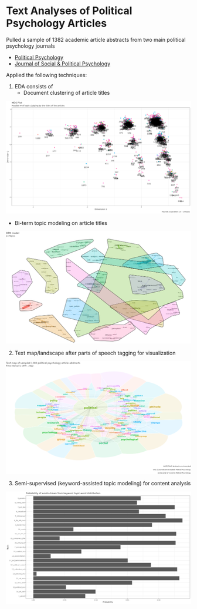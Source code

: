 # Text Analyses of Political Psychology Articles

Pulled a sample of 1382 academic article abstracts from two main political psychology journals

- [Political Psychology](https://onlinelibrary.wiley.com/journal/14679221)
- [Journal of Social & Political Psychology](https://jspp.psychopen.eu/index.php/jspp)

Applied the following techniques:

1) EDA consists of
	- Document clustering of article titles

![MDS plot](plots/00_mds_plot.png)

   - Bi-term topic modeling on article titles

![BTM](plots/02_BTM_t14.png)

2) Text map/landscape after parts of speech tagging for visualization

![text landscape](plots/03_txt_map.png)

3) Semi-supervised (keyword-assisted topic modeling) for content analysis

![word prob](plots/08_top_word_prob.png)